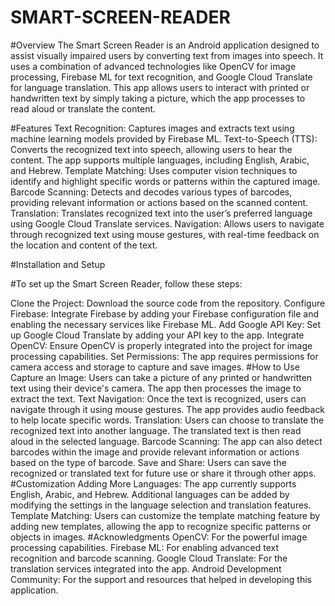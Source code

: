 # SMART-SCREEN-READER
#Overview
The Smart Screen Reader is an Android application designed to assist visually impaired users by converting text from images into speech. It uses a combination of advanced technologies like OpenCV for image processing, Firebase ML for text recognition, and Google Cloud Translate for language translation. This app allows users to interact with printed or handwritten text by simply taking a picture, which the app processes to read aloud or translate the content.

#Features
Text Recognition: Captures images and extracts text using machine learning models provided by Firebase ML.
Text-to-Speech (TTS): Converts the recognized text into speech, allowing users to hear the content. The app supports multiple languages, including English, Arabic, and Hebrew.
Template Matching: Uses computer vision techniques to identify and highlight specific words or patterns within the captured image.
Barcode Scanning: Detects and decodes various types of barcodes, providing relevant information or actions based on the scanned content.
Translation: Translates recognized text into the user’s preferred language using Google Cloud Translate services.
Navigation: Allows users to navigate through recognized text using mouse gestures, with real-time feedback on the location and content of the text.

#Installation and Setup

#To set up the Smart Screen Reader, follow these steps:

Clone the Project: Download the source code from the repository.
Configure Firebase: Integrate Firebase by adding your Firebase configuration file and enabling the necessary services like Firebase ML.
Add Google API Key: Set up Google Cloud Translate by adding your API key to the app.
Integrate OpenCV: Ensure OpenCV is properly integrated into the project for image processing capabilities.
Set Permissions: The app requires permissions for camera access and storage to capture and save images.
#How to Use
Capture an Image: Users can take a picture of any printed or handwritten text using their device's camera. The app then processes the image to extract the text.
Text Navigation: Once the text is recognized, users can navigate through it using mouse gestures. The app provides audio feedback to help locate specific words.
Translation: Users can choose to translate the recognized text into another language. The translated text is then read aloud in the selected language.
Barcode Scanning: The app can also detect barcodes within the image and provide relevant information or actions based on the type of barcode.
Save and Share: Users can save the recognized or translated text for future use or share it through other apps.
#Customization
Adding More Languages: The app currently supports English, Arabic, and Hebrew. Additional languages can be added by modifying the settings in the language selection and translation features.
Template Matching: Users can customize the template matching feature by adding new templates, allowing the app to recognize specific patterns or objects in images.
#Acknowledgments
OpenCV: For the powerful image processing capabilities.
Firebase ML: For enabling advanced text recognition and barcode scanning.
Google Cloud Translate: For the translation services integrated into the app.
Android Development Community: For the support and resources that helped in developing this application.
